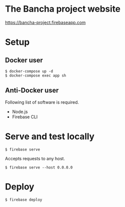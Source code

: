 # The Bancha project website

https://bancha-project.firebaseapp.com

# Setup

## Docker user

```
$ docker-compose up -d
$ docker-compose exec app sh
```

## Anti-Docker user

Following list of software is required.
- Node.js
- Firebase CLI

# Serve and test locally

```
$ firebase serve
```

Accepts requests to any host.

```
$ firebase serve --host 0.0.0.0
```

# Deploy

```
$ firebase deploy
```
